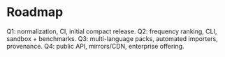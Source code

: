 # Roadmap

Q1: normalization, CI, initial compact release.
Q2: frequency ranking, CLI, sandbox + benchmarks.
Q3: multi-language packs, automated importers, provenance.
Q4: public API, mirrors/CDN, enterprise offering.
